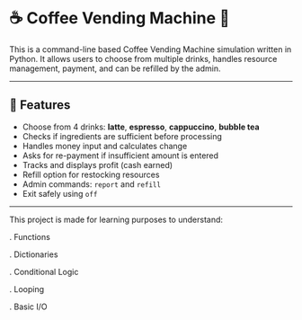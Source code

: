 # ☕ Coffee Vending Machine 🧋

This is a command-line based Coffee Vending Machine simulation written in Python. It allows users to choose from multiple drinks, handles resource management, payment, and can be refilled by the admin.

---

## 🚀 Features

- Choose from 4 drinks: **latte**, **espresso**, **cappuccino**, **bubble tea**
- Checks if ingredients are sufficient before processing
- Handles money input and calculates change
- Asks for re-payment if insufficient amount is entered
- Tracks and displays profit (cash earned)
- Refill option for restocking resources
- Admin commands: `report` and `refill`
- Exit safely using `off`

---

This project is made for learning purposes to understand:

. Functions

. Dictionaries

. Conditional Logic

. Looping

. Basic I/O
